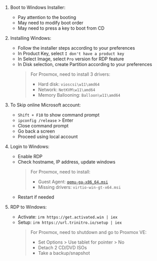 1. Boot to Windows Installer:
    - Pay attention to the booting
    - May need to modify boot order
    - May need to press a key to boot from CD

2. Installing Windows:
    - Follow the installer steps according to your preferences
    - In Product Key, select `I don't have a product key`
    - In Select Image, select `Pro` version for RDP feature
    - In Disk selection, create Partition according to your preferences
        > For Proxmox, need to install 3 drivers:
        > - Hard disk: `vioscsi\w11\amd64`
        > - Network: `NetKVM\w11\amd64`
        > - Memory Ballooning: `Balloon\w11\amd64`

3. To Skip online Microsoft account:
    - `Shift + F10` to show command prompt
    - `ipconfig /release` > Enter
    - Close command prompt
    - Go back a screen
    - Proceed using local account

5. Login to Windows:
    - Enable RDP
    - Check hostname, IP address, update windows
        > For Proxmox, need to install:
        > - Guest Agent: [`qemu-ga-x86_64.msi`](https://fedorapeople.org/groups/virt/virtio-win/direct-downloads/latest-qemu-ga/qemu-ga-x86_64.msi)
        > - Missing drivers: `virtio-win-gt-x64.msi`
    - Restart if needed

6. RDP to Windows:
    - Activate: `irm https://get.activated.win | iex`
    - Setup: `irm https://url.trinitro.io/setup | iex`
        > For Proxmox, need to shutdown and go to Proxmox VE:
        > - Set Options > Use tablet for pointer > No
        > - Detach 2 CD/DVD ISOs
        > - Take a backup/snapshot